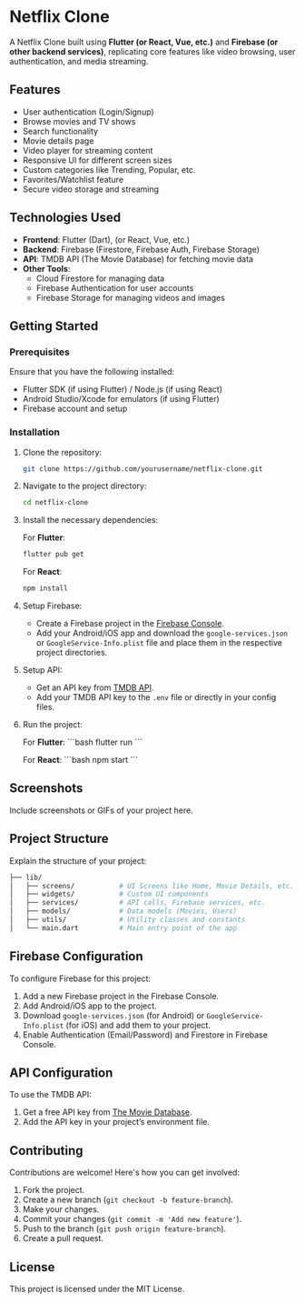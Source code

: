 
# Netflix Clone

A Netflix Clone built using **Flutter (or React, Vue, etc.)** and **Firebase (or other backend services)**, replicating core features like video browsing, user authentication, and media streaming.

## Features

- User authentication (Login/Signup)
- Browse movies and TV shows
- Search functionality
- Movie details page
- Video player for streaming content
- Responsive UI for different screen sizes
- Custom categories like Trending, Popular, etc.
- Favorites/Watchlist feature
- Secure video storage and streaming

## Technologies Used

- **Frontend**: Flutter (Dart), (or React, Vue, etc.)
- **Backend**: Firebase (Firestore, Firebase Auth, Firebase Storage)
- **API**: TMDB API (The Movie Database) for fetching movie data
- **Other Tools**: 
  - Cloud Firestore for managing data
  - Firebase Authentication for user accounts
  - Firebase Storage for managing videos and images

## Getting Started

### Prerequisites

Ensure that you have the following installed:

- Flutter SDK (if using Flutter) / Node.js (if using React)
- Android Studio/Xcode for emulators (if using Flutter)
- Firebase account and setup

### Installation

1. Clone the repository:
   ```bash
   git clone https://github.com/yourusername/netflix-clone.git
   ```
2. Navigate to the project directory:
   ```bash
   cd netflix-clone
   ```

3. Install the necessary dependencies:

   For **Flutter**:
   ```bash
   flutter pub get
   ```

   For **React**:
   ```bash
   npm install
   ```

4. Setup Firebase:

   - Create a Firebase project in the [Firebase Console](https://console.firebase.google.com/).
   - Add your Android/iOS app and download the `google-services.json` or `GoogleService-Info.plist` file and place them in the respective project directories.

5. Setup API:

   - Get an API key from [TMDB API](https://www.themoviedb.org/documentation/api).
   - Add your TMDB API key to the `.env` file or directly in your config files.

6. Run the project:

   For **Flutter**:
   \`\`\`bash
   flutter run
   \`\`\`

   For **React**:
   \`\`\`bash
   npm start
   \`\`\`

## Screenshots

Include screenshots or GIFs of your project here.

## Project Structure

Explain the structure of your project:

```bash
├── lib/
│   ├── screens/           # UI Screens like Home, Movie Details, etc.
│   ├── widgets/           # Custom UI components
│   ├── services/          # API calls, Firebase services, etc.
│   ├── models/            # Data models (Movies, Users)
│   ├── utils/             # Utility classes and constants
│   └── main.dart          # Main entry point of the app
```

## Firebase Configuration

To configure Firebase for this project:

1. Add a new Firebase project in the Firebase Console.
2. Add Android/iOS app to the project.
3. Download `google-services.json` (for Android) or `GoogleService-Info.plist` (for iOS) and add them to your project.
4. Enable Authentication (Email/Password) and Firestore in Firebase Console.

## API Configuration

To use the TMDB API:

1. Get a free API key from [The Movie Database](https://www.themoviedb.org/documentation/api).
2. Add the API key in your project’s environment file.

## Contributing

Contributions are welcome! Here's how you can get involved:

1. Fork the project.
2. Create a new branch (`git checkout -b feature-branch`).
3. Make your changes.
4. Commit your changes (`git commit -m 'Add new feature'`).
5. Push to the branch (`git push origin feature-branch`).
6. Create a pull request.

## License

This project is licensed under the MIT License.


